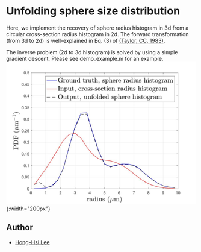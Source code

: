 # Unfolding sphere size distribution

Here, we implement the recovery of sphere radius histogram in 3d from a circular cross-section radius histogram in 2d. The forward transformation (from 3d to 2d) is well-explained in Eq. (3) of [(Taylor, CC, 1983)](https://doi.org/10.1111/j.1365-2818.1983.tb04708.x).

The inverse problem (2d to 3d histogram) is solved by using a simple gradient descent. Please see demo_example.m for an example.
![An example of a bi-Gaussian sphere radius distribution](./example.jpg){:width="200px"}

## Author
* [Hong-Hsi Lee](http://www.diffusion-mri.com/people/hong-hsi-lee)
